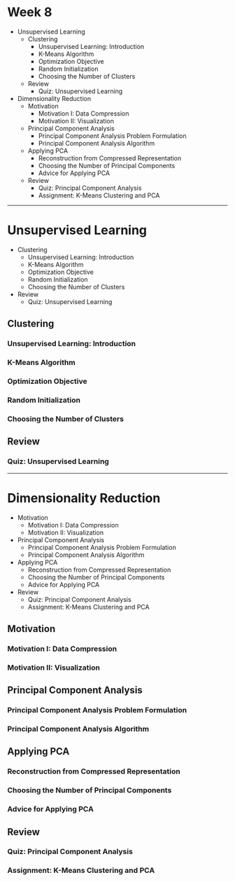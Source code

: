 Week 8
======

- Unsupervised Learning
    - Clustering
        - Unsupervised Learning: Introduction
        - K-Means Algorithm
        - Optimization Objective
        - Random Initialization
        - Choosing the Number of Clusters
    - Review
        - Quiz: Unsupervised Learning
- Dimensionality Reduction
    - Motivation
        - Motivation I: Data Compression
        - Motivation II: Visualization
    - Principal Component Analysis
        - Principal Component Analysis Problem Formulation
        - Principal Component Analysis Algorithm
    - Applying PCA
        - Reconstruction from Compressed Representation
        - Choosing the Number of Principal Components
        - Advice for Applying PCA
    - Review
        - Quiz: Principal Component Analysis
        - Assignment: K-Means Clustering and PCA

--------------------------------------------------------------------------------

Unsupervised Learning
=====================

- Clustering
    - Unsupervised Learning: Introduction
    - K-Means Algorithm
    - Optimization Objective
    - Random Initialization
    - Choosing the Number of Clusters
- Review
    - Quiz: Unsupervised Learning

Clustering
----------

### Unsupervised Learning: Introduction

### K-Means Algorithm

### Optimization Objective

### Random Initialization

### Choosing the Number of Clusters

Review
------

### Quiz: Unsupervised Learning

--------------------------------------------------------------------------------

Dimensionality Reduction
========================

- Motivation
    - Motivation I: Data Compression
    - Motivation II: Visualization
- Principal Component Analysis
    - Principal Component Analysis Problem Formulation
    - Principal Component Analysis Algorithm
- Applying PCA
    - Reconstruction from Compressed Representation
    - Choosing the Number of Principal Components
    - Advice for Applying PCA
- Review
    - Quiz: Principal Component Analysis
    - Assignment: K-Means Clustering and PCA

Motivation
----------

### Motivation I: Data Compression

### Motivation II: Visualization

Principal Component Analysis
----------------------------

### Principal Component Analysis Problem Formulation

### Principal Component Analysis Algorithm

Applying PCA
------------

### Reconstruction from Compressed Representation

### Choosing the Number of Principal Components

### Advice for Applying PCA

Review
------

### Quiz: Principal Component Analysis

### Assignment: K-Means Clustering and PCA

